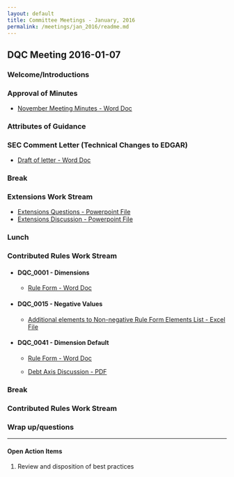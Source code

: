 ```yaml
---
layout: default
title: Committee Meetings - January, 2016
permalink: /meetings/jan_2016/readme.md
---
```

## DQC Meeting 2016-01-07

### Welcome/Introductions

### Approval of Minutes 

* [November Meeting Minutes - Word Doc](/meetings/jan_2016/MtgNotes11182015.docx?raw=true)

### Attributes of Guidance

### SEC Comment Letter (Technical Changes to EDGAR)

* [Draft of letter - Word Doc](/meetings/jan_2016/DraftSECCommentLetter.docx?raw=true)

### Break

### Extensions Work Stream 

* [Extensions Questions - Powerpoint File](/meetings/jan_2016/ExtensionQuestionsJan2016.pptx?raw=true)
* [Extensions Discussion - Powerpoint File](/meetings/jan_2016/ExtensionDiscussionJan2016.pptx?raw=true)

### Lunch

### Contributed Rules Work Stream

* #### DQC_0001 - Dimensions 

  + [Rule Form - Word Doc](/docs/DQC_US_0001/DQC_0001.docx?raw=true)

* #### DQC_0015 - Negative Values 

  + [Additional elements to Non-negative Rule Form Elements List - Excel File](/docs/DQC_US_0015/DQC_0015_ListOfElements_V2.xlsx?raw=true)

* #### DQC_0041 - Dimension Default 

  + [Rule Form - Word Doc](/docs/DQC_US_0041/DQC_0041.docx?raw=true)

  + [Debt Axis Discussion - PDF](/docs/DQC_US_0001/LongTermDebtAxis.pdf?raw=true)
  
### Break 

### Contributed Rules Work Stream 

### Wrap up/questions 

______________________
#### Open Action Items

1. Review and disposition of best practices



